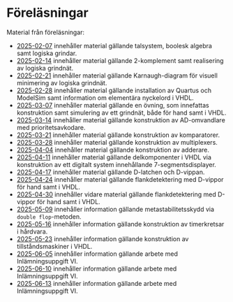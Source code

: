 # Föreläsningar

Material från föreläsningar:
* [2025-02-07](./2025-02-07/README.md) innehåller material gällande talsystem, boolesk algebra samt logiska grindar.
* [2025-02-14](./2025-02-14/README.md) innehåller material gällande 2-komplement samt realisering av logiska grindnät.
* [2025-02-21](./2025-02-21/README.md) innehåller material gällande Karnaugh-diagram för visuell minimering av logiska grindnät.
* [2025-02-28](./2025-02-28/README.md) innehåller material gällande installation av Quartus och ModelSim samt information
om elementära nyckelord i VHDL.
* [2025-03-07](./2025-03-07/README.md) innehåller material gällande en övning, som innefattas konstruktion
samt simulering av ett grindnät, både för hand samt i VHDL.
* [2025-03-14](./2025-03-14/README.md) innehåller material gällande konstruktion av AD-omvandlare med prioritetsavkodare.
* [2025-03-21](./2025-03-21/README.md) innehåller material gällande konstruktion av komparatorer.
* [2025-03-28](./2025-03-28/README.md) innehåller material gällande konstruktion av multiplexers.
* [2025-04-04](./2025-04-04/README.md) innehåller material gällande konstruktion av adderare.
* [2025-04-11](./2025-04-11/README.md) innehåller material gällande delkomponenter i VHDL via 
konstruktion av ett digitalt system innehållande 7-segmentsdisplayer.
* [2025-04-17](./2025-04-17/README.md) innehåller material gällande D-latchen och D-vippan.
* [2025-04-24](./2025-04-24/README.md) innehåller material gällande flankdetektering med D-vippor för hand samt i VHDL.
* [2025-04-30](./2025-04-30/README.md) innehåller vidare material gällande flankdetektering med D-vippor för hand samt i VHDL.
* [2025-05-09](./2025-05-09/README.md) innehåller information gällande metastabilitetsskydd via `double flop`-metoden.
* [2025-05-16](./2025-05-16/README.md) innehåller information gällande konstruktion av timerkretsar i hårdvara.
* [2025-05-23](./2025-05-23/README.md) innehåller information gällande konstruktion av tillståndsmaskiner i VHDL.
* [2025-06-05](./2025-06-05/README.md) innehåller information gällande arbete med Inlämningsuppgift VI.
* [2025-06-10](./2025-06-10/README.md) innehåller information gällande arbete med Inlämningsuppgift VI.
* [2025-06-13](./2025-06-13/README.md) innehåller information gällande arbete med Inlämningsuppgift VI.